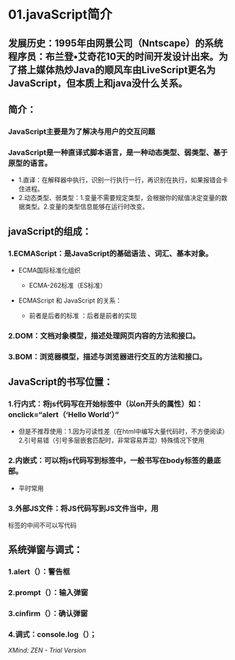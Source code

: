# 01.javaScript简介

## 发展历史：1995年由网景公司（Nntscape）的系统程序员：布兰登•艾奇花10天的时间开发设计出来。为了搭上媒体热炒Java的顺风车由LiveScript更名为JavaScript，但本质上和java没什么关系。

## 简介：

### JavaScript主要是为了解决与用户的交互问题

### JavaScript是一种直译式脚本语言，是一种动态类型、弱类型、基于原型的语言。

- 1.直译：在解释器中执行，识别一行执行一行，再识别在执行，如果报错会卡住进程。
- 2.动态类型、弱类型：1.变量不需要规定类型，会根据你的赋值决定变量的数据类型。2.变量的类型信息能够在运行时改变。

## javaScript的组成：

### 1.ECMAScript：是JavaScript的基础语法 、词汇、基本对象。

- ECMA国际标准化组织

	- ECMA-262标准（ES标准）

- ECMAScript  和   JavaScript  的关系：

	- 前者是后者的标准  ：后者是前者的实现

### 2.DOM：文档对象模型，描述处理网页内容的方法和接口。

### 3.BOM：浏览器模型，描述与浏览器进行交互的方法和接口。

## JavaScript的书写位置：

### 1.行内式：将js代码写在开始标签中（以on开头的属性）如：onclick=“alert（‘Hello World’）”

- 但是不推荐使用：1.因为可读性差（在html中编写大量代码时，不方便阅读）2.引号易错（引号多层嵌套匹配时，非常容易弄混）特殊情况下使用

### 2.内嵌式：可以将js代码写到<script></script>标签中，一般书写在body标签的最底部。

- 平时常用

### 3.外部JS文件：将JS代码写到JS文件当中，用 
 <script src="文件位置/文件名.js"><script>标签引入需要使用的html页面

- 有利于HTML页面代码结构化，适合于JS代码量比较大的情况，推荐使用。
- 注意：使用这种方法 的时候                            
  <script> 这里不能写</script> 标签的中间不可以写代码

## 系统弹窗与调式：

### 1.alert（）：警告框

### 2.prompt（）：输入弹窗

### 3.cinfirm（）：确认弹窗

### 4.调式：console.log（）；

*XMind: ZEN - Trial Version*
